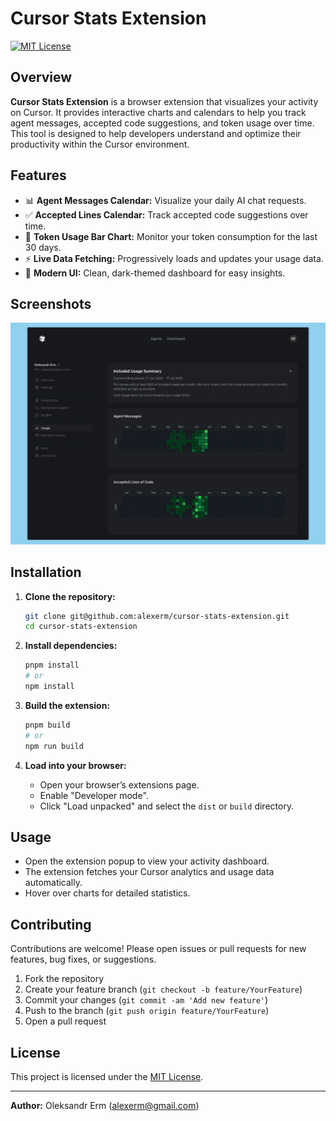 # Cursor Stats Extension

[![MIT License](https://img.shields.io/badge/license-MIT-blue.svg)](LICENSE)

## Overview

**Cursor Stats Extension** is a browser extension that visualizes your activity on Cursor. It provides interactive charts and calendars to help you track agent messages, accepted code suggestions, and token usage over time. This tool is designed to help developers understand and optimize their productivity within the Cursor environment.

## Features

- 📊 **Agent Messages Calendar:** Visualize your daily AI chat requests.
- ✅ **Accepted Lines Calendar:** Track accepted code suggestions over time.
- 🔢 **Token Usage Bar Chart:** Monitor your token consumption for the last 30 days.
- ⚡ **Live Data Fetching:** Progressively loads and updates your usage data.
- 🎨 **Modern UI:** Clean, dark-themed dashboard for easy insights.

## Screenshots

![Screenshot](assets/screenshot.png)

## Installation

1. **Clone the repository:**

   ```sh
   git clone git@github.com:alexerm/cursor-stats-extension.git
   cd cursor-stats-extension
   ```

2. **Install dependencies:**

   ```sh
   pnpm install
   # or
   npm install
   ```

3. **Build the extension:**

   ```sh
   pnpm build
   # or
   npm run build
   ```

4. **Load into your browser:**
   - Open your browser’s extensions page.
   - Enable "Developer mode".
   - Click "Load unpacked" and select the `dist` or `build` directory.

## Usage

- Open the extension popup to view your activity dashboard.
- The extension fetches your Cursor analytics and usage data automatically.
- Hover over charts for detailed statistics.

## Contributing

Contributions are welcome! Please open issues or pull requests for new features, bug fixes, or suggestions.

1. Fork the repository
2. Create your feature branch (`git checkout -b feature/YourFeature`)
3. Commit your changes (`git commit -am 'Add new feature'`)
4. Push to the branch (`git push origin feature/YourFeature`)
5. Open a pull request

## License

This project is licensed under the [MIT License](LICENSE).

---

**Author:** Oleksandr Erm (<alexerm@gmail.com>)
